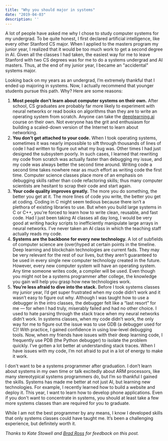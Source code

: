 ```yaml
---
title: "Why you should major in systems"
date: "2019-04-03"
description: ''
---
```


A lot of people have asked me why I chose to study computer systems for my undergrad. To be quite honest, I first declared artificial intelligence, like every other Stanford CS major. When I applied to the masters program my junior year, I realized that it would be too much work to get a second degree in AI. Given all the classes I had taken, the easiest way for me to leave Stanford with two CS degrees was for me to do a systems undergrad and AI masters. Thus, at the end of my junior year, I became an "accidental" systems major.

Looking back on my years as an undergrad, I’m extremely thankful that I ended up majoring in systems. Now, I actually recommend that younger students pursue this path. Why? Here are some reasons:

1. **Most people don’t learn about computer systems on their own.** After school, CS graduates are probably far more likely to experiment with neural networks or read books on algorithms than they are to write an operating system from scratch. Anyone can take the [deeplearning.ai](https://www.deeplearning.ai/) course on their own. Not everyone has the grit and enthusiasm for building a scaled-down version of the Internet to learn about networking.
2. **You don’t get attached to your code.** When I took operating systems, sometimes it was nearly impossible to sift through thousands of lines of code I had written to figure out what my bug was. Other times I had just designed the subsystem poorly. In such cases, I learned that rewriting my code from scratch was actually faster than debugging my issue, and my code was always better the second time around. Writing code a second time takes nowhere near as much effort as writing code the first time. Computer science classes place more of an emphasis on debugging skills rather than code refactoring skills; thus many computer scientists are hesitant to scrap their code and start again.
3. **Your code quality improves greatly.** The more you do something, the better you get at it. The more lines of code you write, the better you get at coding. Coding in C might seem tedious because there isn’t a plethora of existing libraries to use. But when you build large systems in C or C++, you're forced to learn how to write clean, reusable, and fast code. Had I just been taking AI classes all day long, I would be very good at writing hacky scripts to inefficiently manipulate large arrays in neural networks. I’ve never taken an AI class in which the teaching staff actually reads my code.
4. **Systems are the backbone for every new technology.** A lot of subfields of computer science are (over)hyped at certain points in the timeline. Deep learning and blockchain technologies are current fads. They may be very relevant for the rest of our lives, but they aren’t guaranteed to be used in every single new computer technology created in the future. However, every new computer system will have an operating system. Any time someone writes code, a compiler will be used. Even though you might not be a systems programmer after college, the knowledge you gain will help you grasp how new technologies work. 
5. **You’re less afraid to dive into the stack.** Before I took systems classes my junior year, I’d get super frustrated when my code didn’t work and it wasn’t easy to figure out why. Although I was taught how to use a debugger in the intro classes, the debugger felt like a “last resort” for me — for when I had truly, miserably failed and had no other choice. I used to hate parsing through the stack trace when my neural networks didn’t work. In systems classes, when my code didn’t work, the only way for me to figure out the issue was to use GDB (a debugger used for C)! With practice, I gained confidence in using low-level debugging tools. Now, when my friends have issues with their deep learning code, I frequently use PDB (the Python debugger) to isolate the problem quickly. I’ve gotten a lot better at understanding stack traces. When I have issues with my code, I’m not afraid to put in a lot of energy to make it work.

I don't want to be a systems programmer after graduation. I don’t learn about systems in my own time or talk excitedly about ARM processors, like many stereotypical systems programmers do, but I’m so thankful I gained the skills. Systems has made me better at not just AI, but learning new technologies. For example, I recently learned how to build a website and deploy it. This year, I want to learn how to develop phone applications. Even if you don't want to concentrate in systems, you should at least take a few more systems classes than are required for you to graduate.

While I am not the best programmer by any means, I know I developed skills that only systems classes could have taught me. It’s been a challenging experience, but definitely worth it.

*Thanks to Kate Stowell and [Brad Ross](https://twitter.com/itsbradross) for feedback on this post.*
